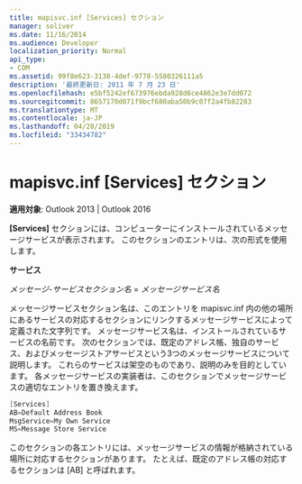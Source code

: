 ```yaml
---
title: mapisvc.inf [Services] セクション
manager: soliver
ms.date: 11/16/2014
ms.audience: Developer
localization_priority: Normal
api_type:
- COM
ms.assetid: 99f8e623-3138-4def-9778-5580326111a5
description: '最終更新日: 2011 年 7 月 23 日'
ms.openlocfilehash: e5bf5242ef673976ebda928d6ce4862e3e7dd072
ms.sourcegitcommit: 8657170d071f9bcf680aba50b9c07f2a4fb82283
ms.translationtype: MT
ms.contentlocale: ja-JP
ms.lasthandoff: 04/28/2019
ms.locfileid: "33434782"
---
```

# <a name="mapisvcinf-services-section"></a>mapisvc.inf [Services] セクション

  
  
**適用対象**: Outlook 2013 | Outlook 2016 
  
**[Services]** セクションには、コンピューターにインストールされているメッセージサービスが表示されます。 このセクションのエントリは、次の形式を使用します。 
  
 **サービス**
  
 _メッセージ-サービスセクション名_ =  _メッセージサービス名_
  
メッセージサービスセクション名は、このエントリを mapisvc.inf 内の他の場所にあるサービスの対応するセクションにリンクするメッセージサービスによって定義された文字列です。 メッセージサービス名は、インストールされているサービスの名前です。 次のセクションでは、既定のアドレス帳、独自のサービス、およびメッセージストアサービスという3つのメッセージサービスについて説明します。 これらのサービスは架空のものであり、説明のみを目的としています。 各メッセージサービスの実装者は、このセクションでメッセージサービスの適切なエントリを置き換えます。
  
```cpp
[Services]
AB=Default Address Book
MsgService=My Own Service
MS=Message Store Service

```

このセクションの各エントリには、メッセージサービスの情報が格納されている場所に対応するセクションがあります。 たとえば、既定のアドレス帳の対応するセクションは [AB] と呼ばれます。
  

